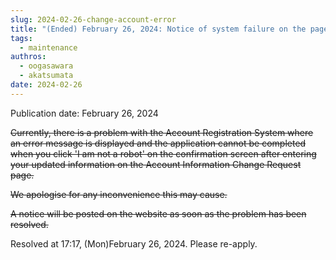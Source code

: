 ```yaml
---
slug: 2024-02-26-change-account-error
title: "(Ended) February 26, 2024: Notice of system failure on the page for requesting changes to account information in the account registration system."
tags:
  - maintenance
authros:
  - oogasawara
  - akatsumata
date: 2024-02-26
---
```


Publication date: February 26, 2024


~~Currently, there is a problem with the Account Registration System where an error message is displayed and the application cannot be completed when you click 'I am not a robot' on the confirmation screen after entering your updated information on the Account Information Change Request page.~~

~~We apologise for any inconvenience this may cause.~~

~~A notice will be posted on the website as soon as the problem has been resolved.~~

Resolved at 17:17, (Mon)February 26, 2024.
Please re-apply.
